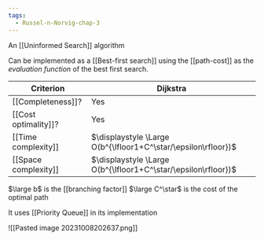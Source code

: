 ```yaml
---
tags:
  - Russel-n-Norvig-chap-3
---
```

An [[Uninformed Search]] algorithm

Can be implemented as a [[Best-first search]] using the [[path-cost]] as the *evaluation function*
of the best first search.

| Criterion            | Dijkstra                                                       |
| -------------------- | -------------------------------------------------------------- |
| [[Completeness]]?    | Yes                                                            |
| [[Cost optimality]]? | Yes                                                            |
| [[Time complexity]]  | $\displaystyle \Large O(b^{\lfloor1+C^\star/\epsilon\rfloor})$ |
| [[Space complexity]] | $\displaystyle \Large O(b^{\lfloor1+C^\star/\epsilon\rfloor})$ |
$\large b$ is the [[branching factor]]
$\large C^\star$ is the cost of the optimal path

It uses [[Priority Queue]] in its implementation

![[Pasted image 20231008202637.png]]